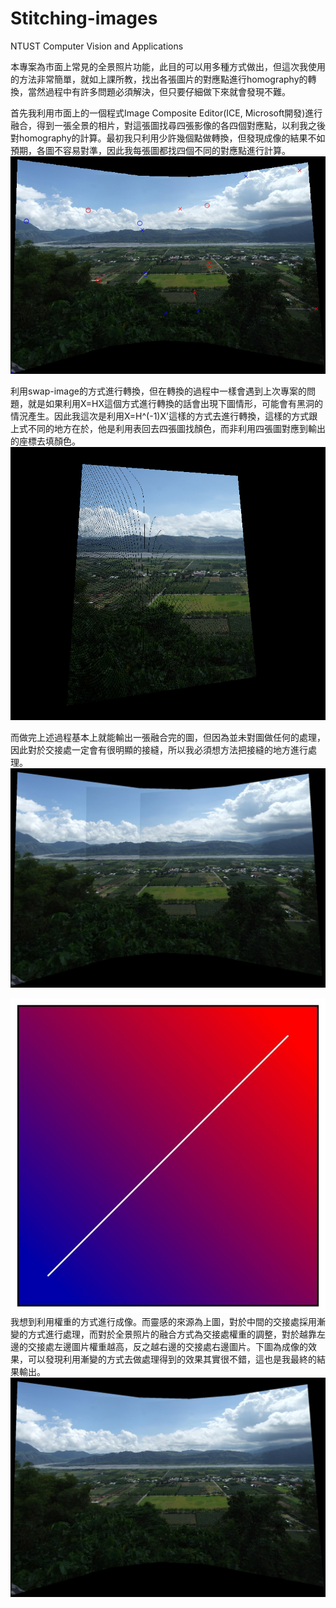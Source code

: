 # Stitching-images
NTUST Computer Vision and Applications

本專案為市面上常見的全景照片功能，此目的可以用多種方式做出，但這次我使用的方法非常簡單，就如上課所教，找出各張圖片的對應點進行homography的轉換，當然過程中有許多問題必須解決，但只要仔細做下來就會發現不難。

首先我利用市面上的一個程式Image Composite Editor(ICE, Microsoft開發)進行融合，得到一張全景的相片，對這張圖找尋四張影像的各四個對應點，以利我之後對homography的計算。最初我只利用少許幾個點做轉換，但發現成像的結果不如預期，各圖不容易對準，因此我每張圖都找四個不同的對應點進行計算。
![](https://github.com/naiyu0609/Stitching-images/blob/main/png/1.png)

利用swap-image的方式進行轉換，但在轉換的過程中一樣會遇到上次專案的問題，就是如果利用X=HX這個方式進行轉換的話會出現下圖情形，可能會有黑洞的情況產生。因此我這次是利用X=H^(-1)X'這樣的方式去進行轉換，這樣的方式跟上式不同的地方在於，他是利用表回去四張圖找顏色，而非利用四張圖對應到輸出的座標去填顏色。
![](https://github.com/naiyu0609/Stitching-images/blob/main/png/2.PNG)

而做完上述過程基本上就能輸出一張融合完的圖，但因為並未對圖做任何的處理，因此對於交接處一定會有很明顯的接縫，所以我必須想方法把接縫的地方進行處理。
![](https://github.com/naiyu0609/Stitching-images/blob/main/png/3.jpg)

![](https://github.com/naiyu0609/Stitching-images/blob/main/png/4.jpg)
我想到利用權重的方式進行成像。而靈感的來源為上圖，對於中間的交接處採用漸變的方式進行處理，而對於全景照片的融合方式為交接處權重的調整，對於越靠左邊的交接處左邊圖片權重越高，反之越右邊的交接處右邊圖片。下圖為成像的效果，可以發現利用漸變的方式去做處理得到的效果其實很不錯，這也是我最終的結果輸出。
![](https://github.com/naiyu0609/Stitching-images/blob/main/png/5.jpg)
